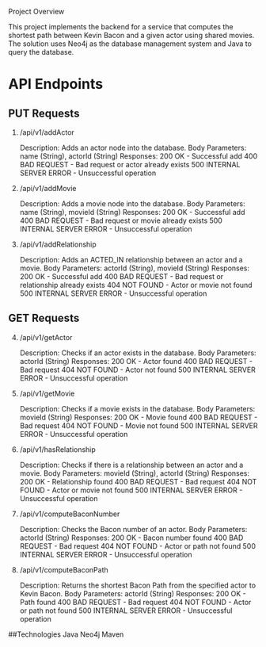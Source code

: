 Project Overview

This project implements the backend for a service that computes the shortest path between Kevin Bacon and a given actor using shared movies. The solution uses Neo4j as the database management system and Java to query the database.

# API Endpoints
  
## PUT Requests
  1. /api/v1/addActor
  
      Description: Adds an actor node into the database.
      Body Parameters: name (String), actorId (String)
      Responses:
          200 OK - Successful add
          400 BAD REQUEST - Bad request or actor already exists
          500 INTERNAL SERVER ERROR - Unsuccessful operation
  
  2. /api/v1/addMovie
  
      Description: Adds a movie node into the database.
      Body Parameters: name (String), movieId (String)
      Responses:
          200 OK - Successful add
          400 BAD REQUEST - Bad request or movie already exists
          500 INTERNAL SERVER ERROR - Unsuccessful operation
  
  3. /api/v1/addRelationship
  
      Description: Adds an ACTED_IN relationship between an actor and a movie.
      Body Parameters: actorId (String), movieId (String)
      Responses:
          200 OK - Successful add
          400 BAD REQUEST - Bad request or relationship already exists
          404 NOT FOUND - Actor or movie not found
          500 INTERNAL SERVER ERROR - Unsuccessful operation
  
  ## GET Requests
  4. /api/v1/getActor
  
      Description: Checks if an actor exists in the database.
      Body Parameters: actorId (String)
      Responses:
          200 OK - Actor found
          400 BAD REQUEST - Bad request
          404 NOT FOUND - Actor not found
          500 INTERNAL SERVER ERROR - Unsuccessful operation
  
  5. /api/v1/getMovie
  
      Description: Checks if a movie exists in the database.
      Body Parameters: movieId (String)
      Responses:
          200 OK - Movie found
          400 BAD REQUEST - Bad request
          404 NOT FOUND - Movie not found
          500 INTERNAL SERVER ERROR - Unsuccessful operation
  
  6. /api/v1/hasRelationship
  
      Description: Checks if there is a relationship between an actor and a movie.
      Body Parameters: movieId (String), actorId (String)
      Responses:
          200 OK - Relationship found
          400 BAD REQUEST - Bad request
          404 NOT FOUND - Actor or movie not found
          500 INTERNAL SERVER ERROR - Unsuccessful operation
  
  7. /api/v1/computeBaconNumber
  
      Description: Checks the Bacon number of an actor.
      Body Parameters: actorId (String)
      Responses:
          200 OK - Bacon number found
          400 BAD REQUEST - Bad request
          404 NOT FOUND - Actor or path not found
          500 INTERNAL SERVER ERROR - Unsuccessful operation
  
  8. /api/v1/computeBaconPath
  
      Description: Returns the shortest Bacon Path from the specified actor to Kevin Bacon.
      Body Parameters: actorId (String)
      Responses:
          200 OK - Path found
          400 BAD REQUEST - Bad request
          404 NOT FOUND - Actor or path not found
          500 INTERNAL SERVER ERROR - Unsuccessful operation
  
  ##Technologies
    Java
    Neo4j
    Maven

